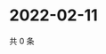 # 2022-02-11

共 0 条

<!-- BEGIN WEIBO -->
<!-- 最后更新时间 Fri Feb 11 2022 23:00:54 GMT+0800 (China Standard Time) -->

<!-- END WEIBO -->
